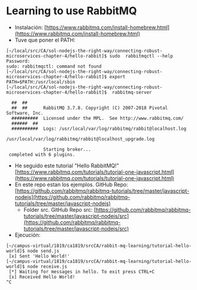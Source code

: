 # Learning to use RabbitMQ

* Instalación: [https://www.rabbitmq.com/install-homebrew.html](https://www.rabbitmq.com/install-homebrew.html)
* Tuve que poner el PATH:

```
[~/local/src/CA/sol-nodejs-the-right-way/connecting-robust-microservices-chapter-4/hello-rabbit]$ sudo  rabbitmqctl --help
Password:
sudo: rabbitmqctl: command not found
[~/local/src/CA/sol-nodejs-the-right-way/connecting-robust-microservices-chapter-4/hello-rabbit]$ export PATH=$PATH:/usr/local/sbin
[~/local/src/CA/sol-nodejs-the-right-way/connecting-robust-microservices-chapter-4/hello-rabbit]$  rabbitmq-server

  ##  ##
  ##  ##      RabbitMQ 3.7.8. Copyright (C) 2007-2018 Pivotal Software, Inc.
  ##########  Licensed under the MPL.  See http://www.rabbitmq.com/
  ######  ##
  ##########  Logs: /usr/local/var/log/rabbitmq/rabbit@localhost.log
                    /usr/local/var/log/rabbitmq/rabbit@localhost_upgrade.log

              Starting broker...
 completed with 6 plugins.
```
* He seguido este tutorial "Hello RabbitMQ!" [https://www.rabbitmq.com/tutorials/tutorial-one-javascript.html](https://www.rabbitmq.com/tutorials/tutorial-one-javascript.html)
* En este repo estan los ejemplos. GitHub Repo: [https://github.com/rabbitmq/rabbitmq-tutorials/tree/master/javascript-nodejs](https://github.com/rabbitmq/rabbitmq-tutorials/tree/master/javascript-nodejs)
    * Folder src. GitHub Repo src: [https://github.com/rabbitmq/rabbitmq-tutorials/tree/master/javascript-nodejs/src](https://github.com/rabbitmq/rabbitmq-tutorials/tree/master/javascript-nodejs/src)
* Ejecución:

```
[~/campus-virtual/1819/ca1819/srcCA/rabbit-mq-learning/tutorial-hello-world]$ node send.js
 [x] Sent 'Hello World!'
[~/campus-virtual/1819/ca1819/srcCA/rabbit-mq-learning/tutorial-hello-world]$ node receive.js 
 [*] Waiting for messages in hello. To exit press CTRL+C
 [x] Received Hello World!
^C
```
